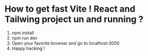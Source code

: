 # How to get fast Vite ! React and Tailwing project un and running ?

1. npm install
2. npm run dev
3. Open your favorite browser and go to localhost:3000
4. Happy hacking !
